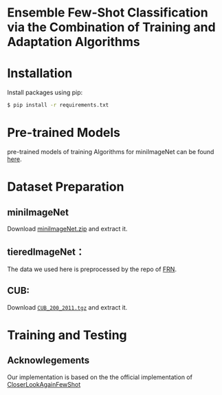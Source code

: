# Ensemble Few-Shot Classification via the Combination of Training and Adaptation Algorithms

# Installation
Install packages using pip:
```bash
$ pip install -r requirements.txt
```

# Pre-trained Models
pre-trained models of training Algorithms for miniImageNet can be found [here](https://drive.google.com/drive/folders/1FwXK1K77qSI6eznJDBcdC9rLIvnFq4yz).

# Dataset Preparation

## miniImageNet 
Download [miniImageNet.zip](https://drive.google.com/file/d/1QEbHFIOKIM9KmId175QaLK-r22kgd7br/view?usp=share_link) and extract it.


## tieredImageNet：
The data we used here is preprocessed by the repo of [FRN](https://github.com/Tsingularity/FRN).

## CUB: 
Download [`CUB_200_2011.tgz`](https://drive.google.com/file/d/1hbzc_P1FuxMkcabkgn9ZKinBwW683j45/view) and extract it.

# Training and Testing



## Acknowlegements

Our implementation is based on the the official implementation of [CloserLookAgainFewShot](https://github.com/Frankluox/CloserLookAgainFewShot)

